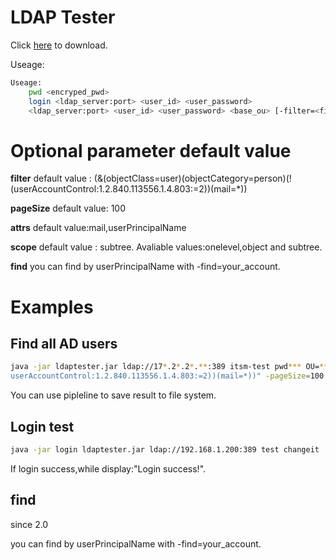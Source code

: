 # LDAP Tester

Click [here](https://github.com/xooxle/ldap-tester/raw/master/versions/v1.0/ldaptester.jar) to download.

Useage:
```bash
Useage:
	pwd <encryped_pwd>
	login <ldap_server:port> <user_id> <user_password>
	<ldap_server:port> <user_id> <user_password> <base_ou> [-filter=<filter>] [-attrs=<attrs>] [-pageSize=<page_size>] [-scope=[onelevel|object|sub]] [-find=<find>]
```

# Optional parameter default value
<b>filter</b>
default value : (&(objectClass=user)(objectCategory=person)(!(userAccountControl:1.2.840.113556.1.4.803:=2))(mail=*))

<b>pageSize</b>
default value: 100

<b>attrs</b>
default value:mail,userPrincipalName

<b>scope</b>
default value : subtree. Avaliable values:onelevel,object and subtree.

<b>find</b>
you can find by userPrincipalName with -find=your_account.

# Examples

## Find all AD users
```bash
java -jar ldaptester.jar ldap://17*.2*.2*.**:389 itsm-test pwd*** OU=***有限公司,OU=***,DC=***,DC=***,DC=*** -filter="(&(objectClass=user)(objectCategory=person)(!(
userAccountControl:1.2.840.113556.1.4.803:=2))(mail=*))" -pageSize=100 -atts=mail,userPrincipalName
```
You can use pipleline to save result to file system.



## Login test
```bash
java -jar login ldaptester.jar ldap://192.168.1.200:389 test changeit
```
If login success,while display:"Login success!". 



## find
since 2.0

you can find by userPrincipalName with -find=your_account.


